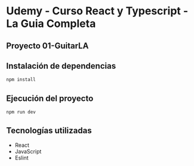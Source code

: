 # Udemy - Curso React y Typescript - La Guia Completa

## Proyecto 01-GuitarLA

## Instalación de dependencias  
```bash
npm install
```    

## Ejecución del proyecto  
```bash  
npm run dev
```  

## Tecnologías utilizadas  
- React  
- JavaScript 
- Eslint
